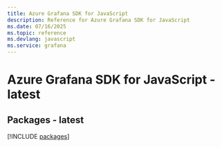 ```yaml
---
title: Azure Grafana SDK for JavaScript
description: Reference for Azure Grafana SDK for JavaScript
ms.date: 07/16/2025
ms.topic: reference
ms.devlang: javascript
ms.service: grafana
---
```

# Azure Grafana SDK for JavaScript - latest
## Packages - latest
[!INCLUDE [packages](grafana-index.md)]
